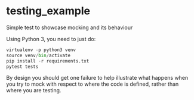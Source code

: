 # testing_example
Simple test to showcase mocking and its behaviour

Using Python 3, you need to just do:

```python
virtualenv -p python3 venv
source venv/bin/activate
pip install -r requirements.txt
pytest tests
```

By design you should get one failure to help illustrate what happens when you try to mock with respect to where the code is defined, rather than where you are testing.

